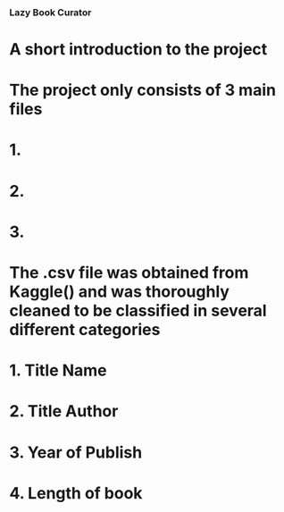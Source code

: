 ### Lazy Book Curator

# A short introduction to the project
# The project only consists of 3 main files
# 1. 
# 2.
# 3.

# The .csv file was obtained from Kaggle() and was thoroughly cleaned to be classified in several different categories
# 1. Title Name
# 2. Title Author
# 3. Year of Publish
# 4. Length of book

